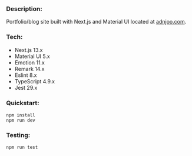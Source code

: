 ### Description:

Portfolio/blog site built with Next.js and Material UI located at [adnjoo.com](https://adnjoo.com).

### Tech:

- Next.js 13.x
- Material UI 5.x
- Emotion 11.x
- Remark 14.x
- Eslint 8.x
- TypeScript 4.9.x
- Jest 29.x

### Quickstart:

```
npm install
npm run dev
```

### Testing:
```
npm run test
```